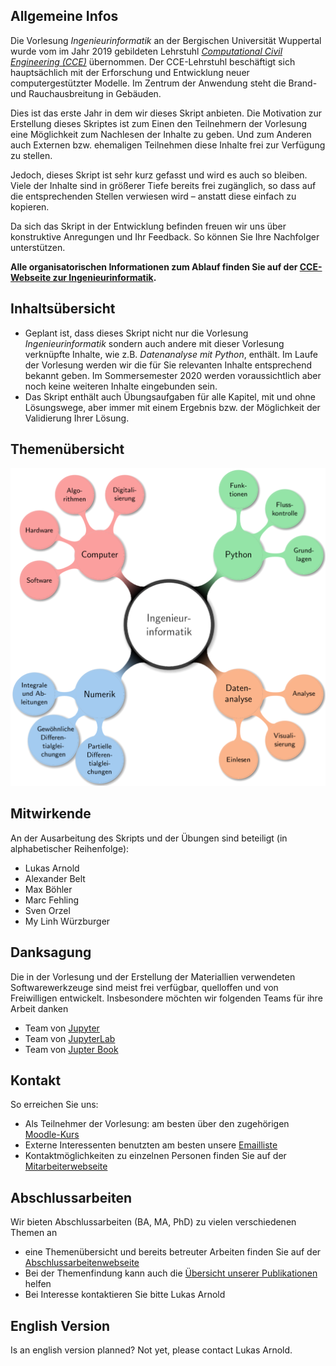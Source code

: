 ## Allgemeine Infos

Die Vorlesung *Ingenieurinformatik* an der Bergischen Universität Wuppertal wurde vom im Jahr 2019 gebildeten Lehrstuhl [*Computational Civil Engineering (CCE)*](https://cce.uni-wuppertal.de/) übernommen. Der CCE-Lehrstuhl beschäftigt sich hauptsächlich mit der Erforschung und Entwicklung neuer computergestützter Modelle. Im Zentrum der Anwendung steht die Brand- und Rauchausbreitung in Gebäuden.  

Dies ist das erste Jahr in dem wir dieses Skript anbieten. Die Motivation zur Erstellung dieses Skriptes ist zum Einen den Teilnehmern der Vorlesung eine Möglichkeit zum Nachlesen der Inhalte zu geben. Und zum Anderen auch Externen bzw. ehemaligen Teilnehmen diese Inhalte frei zur Verfügung zu stellen.

Jedoch, dieses Skript ist sehr kurz gefasst und wird es auch so bleiben. Viele der Inhalte sind in größerer Tiefe bereits frei zugänglich, so dass auf die entsprechenden Stellen verwiesen wird – anstatt diese einfach zu kopieren.  

Da sich das Skript in der Entwicklung befinden freuen wir uns über konstruktive Anregungen und Ihr Feedback. So können Sie Ihre Nachfolger unterstützen.

**Alle organisatorischen Informationen zum Ablauf finden Sie auf der [CCE-Webseite zur Ingenieurinformatik](https://cce.uni-wuppertal.de/index.php?id=4178&L=0).** 

## Inhaltsübersicht

* Geplant ist, dass dieses Skript nicht nur die Vorlesung *Ingenieurinformatik* sondern auch andere mit dieser Vorlesung verknüpfte Inhalte, wie z.B. *Datenanalyse mit Python*, enthält. Im Laufe der Vorlesung werden wir die für Sie relevanten Inhalte entsprechend bekannt geben. Im Sommersemester 2020 werden voraussichtlich aber noch keine weiteren Inhalte eingebunden sein.
* Das Skript enthält auch Übungsaufgaben für alle Kapitel, mit und ohne Lösungswege, aber immer mit einem Ergebnis bzw. der Möglichkeit der Validierung Ihrer Lösung.

## Themenübersicht

![Themen](./Overview/02_einfuehrung/bilder/uebersicht_themen.png)

## Mitwirkende

An der Ausarbeitung des Skripts und der Übungen sind beteiligt (in alphabetischer Reihenfolge):

* Lukas Arnold
* Alexander Belt
* Max Böhler
* Marc Fehling
* Sven Orzel
* My Linh Würzburger


## Danksagung

Die in der Vorlesung und der Erstellung der Materiallien verwendeten Softwarewerkzeuge sind meist frei verfügbar, quelloffen und von Freiwilligen entwickelt. Insbesondere möchten wir folgenden Teams für ihre Arbeit danken

* Team von [Jupyter](https://github.com/jupyter/jupyter)
* Team von [JupyterLab](https://github.com/jupyterlab)
* Team von [Jupter Book](https://github.com/jupyter/jupyter-book)


## Kontakt

So erreichen Sie uns:
* Als Teilnehmer der Vorlesung: am besten über den zugehörigen [Moodle-Kurs](https://moodle.uni-wuppertal.de/course/view.php?id=20146)
* Externe Interessenten benutzten am besten unsere <a href="mailto:cce-inginf@lists.uni-wuppertal.de">Emailliste</a>
* Kontaktmöglichkeiten zu einzelnen Personen finden Sie auf der [Mitarbeiterwebseite](https://cce.uni-wuppertal.de/index.php?id=4186&L=0) 


## Abschlussarbeiten

Wir bieten Abschlussarbeiten (BA, MA, PhD) zu vielen verschiedenen Themen an 
* eine Themenübersicht und bereits betreuter Arbeiten finden Sie auf der [Abschlussarbeitenwebseite](https://cce.uni-wuppertal.de/index.php?id=4171&L=0)
* Bei der Themenfindung kann auch die [Übersicht unserer Publikationen](https://www.fz-juelich.de/ias/ias-7/EN/AboutUs/Staff/Current/Arnold_Lukas/publication_node.html) helfen 
* Bei Interesse kontaktieren Sie bitte Lukas Arnold


## English Version

Is an english version planned? Not yet, please contact Lukas Arnold.